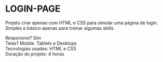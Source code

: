 # LOGIN-PAGE

  Projeto criar apenas com HTML e CSS para simular uma página de login. Simples e básico apenas para treinar algumas skills.
  
Responsivo? Sim </br>
Telas? Mobile. Tablets e Desktops </br>
Tecnologias usadas: HTML e CSS </br>
Duração do projeto: 4 horas


